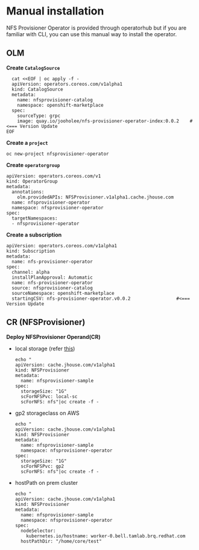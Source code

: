 # Manual installation
NFS Provisioner Operator is provided through operatorhub but if you are familiar with CLI, you can use this manual way to install the operator.

## OLM
**Create `CatalogSource`**
~~~
  cat <<EOF | oc apply -f -
  apiVersion: operators.coreos.com/v1alpha1
  kind: CatalogSource
  metadata:
    name: nfsprovisioner-catalog
    namespace: openshift-marketplace
  spec:
    sourceType: grpc
    image: quay.io/jooholee/nfs-provisioner-operator-index:0.0.2    #<=== Version Update
EOF
~~~

**Create a `project`**
~~~
oc new-project nfsprovisioner-operator
~~~

**Create `operatorgroup`**
~~~
apiVersion: operators.coreos.com/v1
kind: OperatorGroup
metadata:
  annotations:
    olm.providedAPIs: NFSProvisioner.v1alpha1.cache.jhouse.com
  name: nfsprovisioner-operator
  namespace: nfsprovisioner-operator
spec:
  targetNamespaces:
  - nfsprovisioner-operator
~~~

**Create a subscription**
~~~
apiVersion: operators.coreos.com/v1alpha1
kind: Subscription
metadata:
  name: nfs-provisioner-operator
spec:
  channel: alpha
  installPlanApproval: Automatic
  name: nfs-provisioner-operator
  source: nfsprovisioner-catalog
  sourceNamespace: openshift-marketplace
  startingCSV: nfs-provisioner-operator.v0.0.2                 #<=== Version Update
~~~


## CR (NFSProvisioner)
**Deploy NFSProvisioner Operand(CR)**
- local storage (refer [this](storage_option_localStorage.md))
  ~~~
  echo "
  apiVersion: cache.jhouse.com/v1alpha1
  kind: NFSProvisioner
  metadata:
    name: nfsprovisioner-sample
  spec:
    storageSize: "1G"
    scForNFSPvc: local-sc
    scForNFS: nfs"|oc create -f -
  ~~~

- gp2 storageclass on AWS
  ~~~
  echo "
  apiVersion: cache.jhouse.com/v1alpha1
  kind: NFSProvisioner
  metadata:
    name: nfsprovisioner-sample
    namespace: nfsprovisioner-operator
  spec:
    storageSize: "1G"
    scForNFSPvc: gp2
    scForNFS: nfs"|oc create -f -
  ~~~

- hostPath on prem cluster
  ~~~
  echo "
  apiVersion: cache.jhouse.com/v1alpha1
  kind: NFSProvisioner
  metadata:
    name: nfsprovisioner-sample
    namespace: nfsprovisioner-operator
  spec:
    nodeSelector: 
      kubernetes.io/hostname: worker-0.bell.tamlab.brq.redhat.com
    hostPathDir: "/home/core/test"
  ~~~

